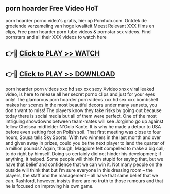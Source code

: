 ## porn hoarder Free Video HoT 

porn hoarder porno video's gratis, hier op Pornhub.com. Ontdek de groeiende verzameling van hoge kwaliteit Meest Relevant XXX films en clips,
Free porn hoarder porn tube videos & pornstar sex videos. Find pornstars and all their XXX videos to watch here


## 👉🔴 [Click to PLAY >> WATCH](http://us.freeplayer.one?title=porn_hoarder&ref=16D)

## 👉🔴 [Click to PLAY >> DOWNLOAD](http://us.freeplayer.one?title=porn_hoarder&ref=16D)


porn hoarder porn videos xxx hd sex xxx sexy Xvideo xnxx viral leaked video, is here to release all her secret porno clips and just for your eyes only! The glamorous porn hoarder porn videos xxx hd sex xxx bombshell makes her scenes in the most beautiful decors under many sunsets, you don't want to miss! The players know they take risks by going out because today there is social media but all of them were perfect. One of the most intriguing showdowns between team-mates will see Jorginho go up against fellow Chelsea midfielder N'Golo Kante. It is why he made a detour to USA before even setting foot on Polish soil. That first meeting was close to four hours, Sousa tells Sky Sports. With two winners in the last month and over and given away in prizes, could you be the next player to land the quarter of a million pounds? Again, though, Maggiore felt compelled to make a big call; to do right by himself. Doing so certainly did not hinder his development; if anything, it helped. Some people will think I’m stupid for saying that, but we have that belief and confidence that we can win it. Not many people on the outside will think that but I’m sure everyone in this dressing room – the players, the staff and the management – all have that same belief that we can. Rashford, however, insists there are no truth to those rumours and that he is focused on improving his own game.